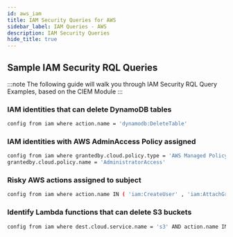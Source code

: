 ```yaml
---
id: aws_iam
title: IAM Security Queries for AWS
sidebar_label: IAM Queries - AWS
description: IAM Security Queries
hide_title: true
---
```


## Sample IAM Security RQL Queries

:::note
The following guide will walk you through IAM Security RQL Query Examples, based on the CIEM Module
:::

### IAM identities that can delete DynamoDB tables

```bash
config from iam where action.name = 'dynamodb:DeleteTable'
```

### IAM identities with AWS AdminAccess Policy assigned

```bash
config from iam where grantedby.cloud.policy.type = 'AWS Managed Policy' AND
grantedby.cloud.policy.name = 'AdministratorAccess'
```

### Risky AWS actions assigned to subject

```bash
config from iam where action.name IN ( 'iam:CreateUser' , 'iam:AttachGroupPolicy' , 'iam:UpdateUser' , 'iam:DeleteVirtualMFADevice' )
```

### Identify Lambda functions that can delete S3 buckets

```bash
config from iam where dest.cloud.service.name = 's3' AND action.name IN ( 's3:deletebucket') and source.cloud.service.name = 'lambda'
```
